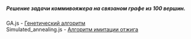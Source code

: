 <h5>Решение задачи коммивояжера на связаном графе из 100 вершин.</h5>
GA.js - <a href="http://lmgtfy.com/?q=%D0%93%D0%B5%D0%BD%D0%B5%D1%82%D0%B8%D1%87%D0%B5%D1%81%D0%BA%D0%B8%D0%B9+%D0%B0%D0%BB%D0%B3%D0%BE%D1%80%D0%B8%D1%82%D0%BC"  >Генетический алгоритм</a><br>
Simulated_annealing.js - <a href="http://lmgtfy.com/?q=%D0%90%D0%BB%D0%B3%D0%BE%D1%80%D0%B8%D1%82%D0%BC+%D0%B8%D0%BC%D0%B8%D1%82%D0%B0%D1%86%D0%B8%D0%B8+%D0%BE%D1%82%D0%B6%D0%B8%D0%B3%D0%B0" >Алгоритм имитации отжига</a><br>